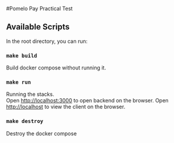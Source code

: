 #Pomelo Pay Practical Test

## Available Scripts

In the root directory, you can run:

### `make build`

Build docker compose without running it.<br />

### `make run`
Running the stacks.<br />
Open [http://localhost:3000](http://localhost:3000) to open backend on the browser.
Open [http://localhost](http://localhost) to view the client on the browser.

###  `make destroy`

Destroy the docker compose

